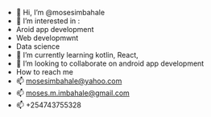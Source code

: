 - 👋 Hi, I’m @mosesimbahale
- 👀 I’m interested in :
- Aroid app development
- Web developmwnt
- Data science
- 🌱 I’m currently learning kotlin, React, 
- 💞️ I’m looking to collaborate on android app development
-  How to reach me 
- 📫 mosesimbahale@yahoo.com
- 📫  moses.m.imbahale@gmail.com
- 📫 +254743755328

<!---
mosesimbahale/mosesimbahale is a ✨ special ✨ repository because its `README.md` (this file) appears on your GitHub profile.
You can click the Preview link to take a look at your changes.
--->
